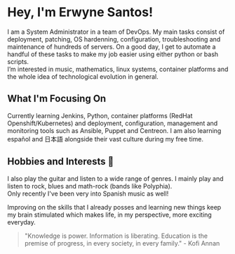 # Hey, I'm Erwyne Santos!

I am a System Administrator in a team of DevOps. My main tasks consist of deployment, patching, OS hardenning, configuration, troubleshooting and maintenance of hundreds of servers. On a good day, I get to automate a handful of these tasks to make my job easier using either python or bash scripts.  
I’m interested in music, mathematics, linux systems, container platforms and the whole idea of technological evolution in general.

## What I'm Focusing On
Currently learning Jenkins, Python, container platforms (RedHat Openshift/Kubernetes) and deployment, configuration, management and monitoring tools such as Ansible, Puppet and Centreon. I am also learning español and 日本語 alongside their vast culture during my free time. 

## Hobbies and Interests :metal:
I also play the guitar and listen to a wide range of genres. I mainly play and listen to rock, blues and math-rock (bands like Polyphia). \
Only recently I've been very into Spanish music as well!

Improving on the skills that I already posses and learning new things keep my brain stimulated which makes life, in my perspective, more exciting everyday.

> "Knowledge is power. Information is liberating. Education is the premise of progress, in every society, in every family." - Kofi Annan

<!---
erwynesantos/erwynesantos is a ✨ special ✨ repository because its `README.md` (this file) appears on your GitHub profile.
You can click the Preview link to take a look at your changes.
--->
